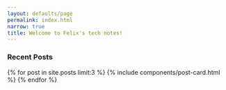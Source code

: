 ```yaml
---
layout: defaults/page
permalink: index.html
narrow: true
title: Welcome to Felix's tech notes!
---
```



### Recent Posts

{% for post in site.posts limit:3 %}
{% include components/post-card.html %}
{% endfor %}


